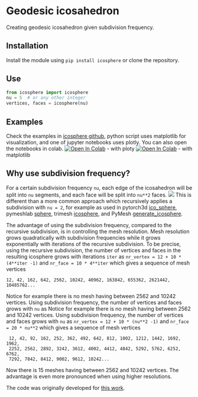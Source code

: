 # Geodesic icosahedron
Creating geodesic icosahedron given subdivision frequency.
## Installation
Install the module using ```pip install icosphere``` or clone the repository.
## Use
``` python
from icosphere import icosphere
nu = 5  # or any other integer
vertices, faces = icosphere(nu)
```
## Examples
Check the examples in [icosphere github](https://github.com/vedranaa/icosphere), python script uses matplotlib for visualization, and one of jupyter notebooks uses plotly. You can also open the notebooks in colab.
[![Open In Colab](https://colab.research.google.com/assets/colab-badge.svg)](https://colab.research.google.com/github/vedranaa/icosphere/blob/main/Example_in_plotly.ipynb) - with ploty
[![Open In Colab](https://colab.research.google.com/assets/colab-badge.svg)](https://colab.research.google.com/github/vedranaa/icosphere/blob/main/Example_in_matplotlib.ipynb) - with matplotlib

## Why use subdivision frequency?
For a certain subdivision frequency `nu`, each edge of the icosahedron will be split into `nu` segments, and each face will be split into `nu**2` faces.
![](https://github.com/vedranaa/icosphere/raw/main/Figure.png)
This is different than a more common approach which recursively applies a subdivision with `nu = 2`, for example as used in pytorch3d [ico_sphere](https://github.com/facebookresearch/pytorch3d/blob/master/pytorch3d/utils/ico_sphere.py), pymeshlab [sphere](https://pymeshlab.readthedocs.io/en/latest/filter_list.html#sphere), trimesh [icosphere](https://trimsh.org/trimesh.creation.html?highlight=icosahedron#trimesh.creation.icosphere), and PyMesh [generate_icosphere](https://github.com/PyMesh/PyMesh/blob/384ba882b7558ba6e8653ed263c419226c22bddf/python/pymesh/meshutils/generate_icosphere.py).

The advantage of using the subdivision frequency, compared to the recursive subdivision, is in controlling the mesh resolution. Mesh resolution grows quadratically with subdivision frequencies while it grows exponentially with iterations of the recursive subdivision. To be precise, using the recursive subdivision, the number of vertices and faces in the resulting icosphere grows with iterations `iter` as `nr_vertex = 12 + 10 * (4**iter -1)` and `nr_face = 10 * 4**iter` which gives a sequence of mesh vertices

    12, 42, 162, 642, 2562, 10242, 40962, 163842, 655362, 2621442, 10485762...
Notice for example there is no mesh having between 2562 and 10242 vertices. Using subdivision frequency, the number of vertices and faces grows with `nu` as
Notice for example there is no mesh having between 2562 and 10242 vertices. Using subdivision frequency, the number of vertices and faces grows with `nu` as `nr_vertex = 12 + 10 * (nu**2 -1)` and `nr_face = 20 * nu**2` which gives a sequence of mesh vertices

     12, 42, 92, 162, 252, 362, 492, 642, 812, 1002, 1212, 1442, 1692, 1962,
     2252, 2562, 2892, 3242, 3612, 4002, 4412, 4842, 5292, 5762, 6252, 6762,
     7292, 7842, 8412, 9002, 9612, 10242...
Now there is 15 meshes having between 2562 and 10242 vertices. The advantage is even more pronounced when using higher resolutions.

The code was originally developed for [this work](https://ieeexplore.ieee.org/document/7182720).
